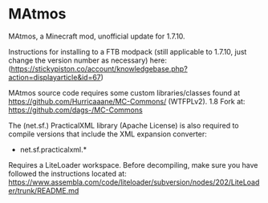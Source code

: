 MAtmos
======

MAtmos, a Minecraft mod, unofficial update for 1.7.10.

Instructions for installing to a FTB modpack (still applicable to 1.7.10, just change the version number as necessary) here: (https://stickypiston.co/account/knowledgebase.php?action=displayarticle&id=67)

MAtmos source code requires some custom libraries/classes found at https://github.com/Hurricaaane/MC-Commons/ (WTFPLv2).
1.8 Fork at: https://github.com/dags-/MC-Commons

The (net.sf.) PracticalXML library (Apache License) is also required to compile versions that include the XML expansion converter:
- net.sf.practicalxml.*

Requires a LiteLoader workspace. Before decompiling, make sure you have followed the instructions located at:
https://www.assembla.com/code/liteloader/subversion/nodes/202/LiteLoader/trunk/README.md
